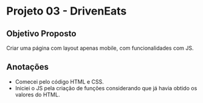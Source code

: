 # Projeto 03 - DrivenEats

## Objetivo Proposto

Criar uma página com layout apenas mobile, com funcionalidades com JS.

## Anotações

- Comecei pelo código HTML e CSS.
- Iniciei o JS pela criação de funções considerando que já havia obtido os valores do HTML.
